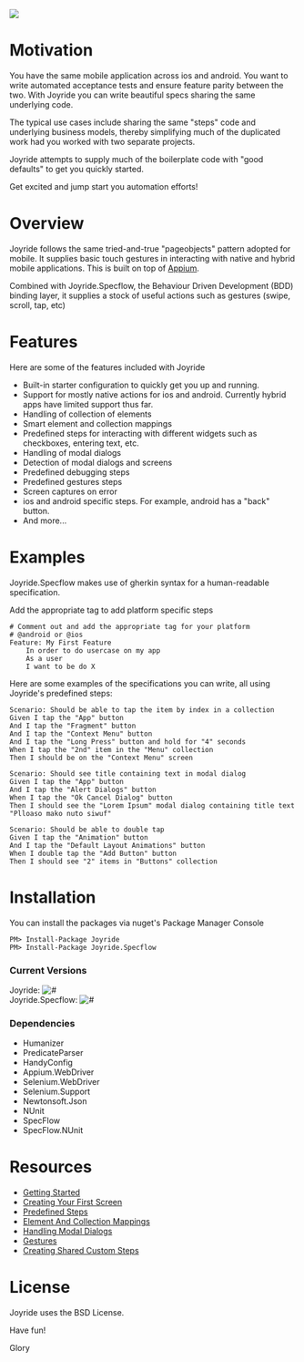 
![](https://raw.githubusercontent.com/glorylo/Joyride/develop/Assets/images/icon_joyride.png)


# Motivation

You have the same mobile application across ios and android.  You want to write automated acceptance tests and ensure feature parity between the two.  With Joyride you can write beautiful specs sharing the same underlying code.  

The typical use cases include sharing the same "steps" code and underlying business models, thereby simplifying much of the duplicated work had you worked with two separate projects.  

Joyride attempts to supply much of the boilerplate code with "good defaults" to get you quickly started.  

Get excited and jump start you automation efforts!  

# Overview

Joyride follows the same tried-and-true "pageobjects" pattern adopted  for mobile.  It supplies basic touch gestures in interacting with native and hybrid mobile applications.  This is built on top of [Appium](http://appium.io). 

Combined with Joyride.Specflow, the Behaviour Driven Development (BDD) binding layer, it supplies a stock of useful actions such as gestures (swipe, scroll, tap, etc) 


# Features

Here are some of the features included with Joyride

- Built-in starter configuration to quickly get you up and running.
- Support for mostly native actions for ios and android.  Currently hybrid apps have limited support thus far.
- Handling of collection of elements
- Smart element and collection mappings
- Predefined steps for interacting with different widgets such as checkboxes, entering text, etc.
- Handling of modal dialogs
- Detection of modal dialogs and screens
- Predefined debugging steps 
- Predefined gestures steps
- Screen captures on error
- ios and android specific steps.  For example, android has a "back" button.
- And more...

# Examples

Joyride.Specflow makes use of gherkin syntax for a human-readable specification.  

Add the appropriate tag to add platform specific steps

```gherkin
# Comment out and add the appropriate tag for your platform
# @android or @ios
Feature: My First Feature
	In order to do usercase on my app
	As a user
	I want to be do X
```

Here are some examples of the specifications you can write, all using Joyride's predefined steps:

```gherkin
Scenario: Should be able to tap the item by index in a collection
Given I tap the "App" button
And I tap the "Fragment" button
And I tap the "Context Menu" button
And I tap the "Long Press" button and hold for "4" seconds
When I tap the "2nd" item in the "Menu" collection
Then I should be on the "Context Menu" screen
```

```gherkin
Scenario: Should see title containing text in modal dialog
Given I tap the "App" button
And I tap the "Alert Dialogs" button
When I tap the "Ok Cancel Dialog" button
Then I should see the "Lorem Ipsum" modal dialog containing title text "Plloaso mako nuto siwuf"

```

```gherkin
Scenario: Should be able to double tap 
Given I tap the "Animation" button
And I tap the "Default Layout Animations" button
When I double tap the "Add Button" button
Then I should see "2" items in "Buttons" collection
```

# Installation

You can install the packages via nuget's Package Manager Console

```
PM> Install-Package Joyride
PM> Install-Package Joyride.Specflow
```

### Current Versions

Joyride:  ![#](https://img.shields.io/nuget/v/Joyride.svg?style=flat)</div><br/>
Joyride.Specflow:  ![#](https://img.shields.io/nuget/v/Joyride.Specflow.svg?style=flat)</div><br/>

### Dependencies

* Humanizer
* PredicateParser
* HandyConfig
* Appium.WebDriver
* Selenium.WebDriver
* Selenium.Support
* Newtonsoft.Json
* NUnit
* SpecFlow
* SpecFlow.NUnit



# Resources

- [Getting Started](https://github.com/glorylo/Joyride/blob/develop/docs/GettingStarted.md)
- [Creating Your First Screen](https://github.com/glorylo/Joyride/blob/develop/docs/CreatingYourFirstScreen.md)
- [Predefined Steps](https://github.com/glorylo/Joyride/blob/develop/docs/PredefinedSteps.md)
- [Element And Collection Mappings](https://github.com/glorylo/Joyride/blob/develop/docs/ElementAndCollectionMappings.md)
- [Handling Modal Dialogs](https://github.com/glorylo/Joyride/blob/develop/docs/HandlingModalDialogs.md)
- [Gestures](https://github.com/glorylo/Joyride/blob/develop/docs/Gestures.md)
- [Creating Shared Custom Steps](https://github.com/glorylo/Joyride/blob/develop/docs/CreatingSharedCustomSteps.md)

# License

Joyride uses the BSD License.



Have fun! 

Glory
